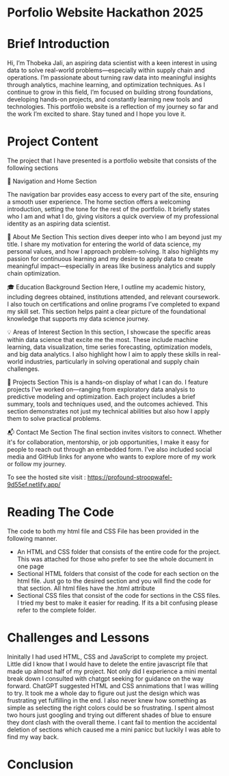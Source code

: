 # Porfolio Website Hackathon 2025 


# Brief Introduction

Hi, I’m Thobeka Jali, an aspiring data scientist with a keen interest in using data to solve real-world problems—especially within supply chain and operations. I’m passionate about turning raw data into meaningful insights through analytics, machine learning, and optimization techniques. As I continue to grow in this field, I’m focused on building strong foundations, developing hands-on projects, and constantly learning new tools and technologies. This portfolio website is a reflection of my journey so far and the work I’m excited to share. Stay tuned and I hope you love it.


# Project Content

The project that I have presented is a portfolio website that consists of the following sections 

🧭 Navigation and Home Section

The navigation bar provides easy access to every part of the site, ensuring a smooth user experience. The home section offers a welcoming introduction, setting the tone for the rest of the portfolio. It briefly states who I am and what I do, giving visitors a quick overview of my professional identity as an aspiring data scientist.

👤 About Me Section
This section dives deeper into who I am beyond just my title. I share my motivation for entering the world of data science, my personal values, and how I approach problem-solving. It also highlights my passion for continuous learning and my desire to apply data to create meaningful impact—especially in areas like business analytics and supply chain optimization.

🎓 Education Background Section
Here, I outline my academic history, including degrees obtained, institutions attended, and relevant coursework. I also touch on certifications and online programs I’ve completed to expand my skill set. This section helps paint a clear picture of the foundational knowledge that supports my data science journey.

💡 Areas of Interest Section
In this section, I showcase the specific areas within data science that excite me the most. These include machine learning, data visualization, time series forecasting, optimization models, and big data analytics. I also highlight how I aim to apply these skills in real-world industries, particularly in solving operational and supply chain challenges.

🧪 Projects Section
This is a hands-on display of what I can do. I feature projects I’ve worked on—ranging from exploratory data analysis to predictive modeling and optimization. Each project includes a brief summary, tools and techniques used, and the outcomes achieved. This section demonstrates not just my technical abilities but also how I apply them to solve practical problems.

📬 Contact Me Section
The final section invites visitors to connect. Whether it's for collaboration, mentorship, or job opportunities, I make it easy for people to reach out through an embedded form. I’ve also included social media and GitHub links for anyone who wants to explore more of my work or follow my journey.


To see the hosted site visit : https://profound-stroopwafel-9d55ef.netlify.app/

# Reading The Code 

The code to both my html file and CSS File has been provided in the following manner. 

- An HTML and CSS folder that consists of the entire code for the project. This was attached for those who prefer to see the whole document in one page
- Sectional HTML folders that consist of the code for each section on the html file. Just go to the desired section and you will find the code for that section. All html files have the .html attribute
- Sectional CSS files that consist of the code for sections in the CSS files. I tried my best to make it easier for reading. If its a bit confusing please refer to the complete folder. 

  
# Challenges and Lessons 

Ininitally I had used HTML, CSS and JavaScript to complete my project. Little did I know that I would have to delete the entire javascript file that made up almost half of my project. Not only did I experience a mini mental break down I consulted with chatgpt seeking for guidance on the way forward. ChatGPT suggested HTML and CSS annimations that I was willing to try. It took me a whole day to figure out just the design which was frustrating yet fulfilling in the end. I also never knew how something as simple as selecting the right colors could be so frustrating. I spent almost two hours just googling and trying out different shades of blue to ensure they dont clash with the overall theme. I cant fail to mention the accidental deletion of sections which caused me a mini panicc but luckily I was able to find my way back. 

# Conclusion 
